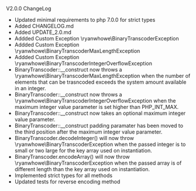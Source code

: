 V2.0.0 ChangeLog
* Updated minimal requirements to php 7.0.0 for strict types
* Added CHANGELOG.md
* Added UPDATE_2.0.md
* Addded Custom Exception \ryanwhowe\BinaryTranscoderException
* Addded Custom Exception \ryanwhowe\BinaryTranscoderMaxLengthException
* Addded Custom Exception \ryanwhowe\BinaryTranscoderIntegerOverflowException
* BinaryTranscoder::__construct now throws a \ryanwhowe\BinaryTranscoderMaxLengthException when the number of elements that can be trasncoded exceeds the system amount available in an integer.
* BinaryTranscoder::__construct now throws a \ryanwhowe\BinaryTranscoderIntegerOverflowException when the maximum integer value parameter is set higher than PHP_INT_MAX.
* BinaryTranscoder::__construct now takes an optional maximum integer value parameter.
* BinaryTranscoder::__construct padding paramater has been moved to the third position after the maximum integer value parameter.
* BinaryTranscoder.decodeInteger() will now throw \ryanwhowe\BinaryTranscoderException when the passed integer is to small or two large for the key array used on instantiation.
* BinaryTranscoder.encodeArray() will now throw \ryanwhowe\BinaryTranscoderException when the passed array is of different length than the key array used on instantiation.
* Implemented strict types for all methods
* Updated tests for reverse encoding method